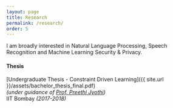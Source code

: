 ```yaml
---
layout: page
title: Research
permalink: /research/
order: 5
---
```

I am broadly interested in Natural Language Processing, Speech Recognition and Machine Learning Security & Privacy.


#### **Thesis**

[Undergraduate Thesis - Constraint Driven Learning]({{ site.url }}/assets/bachelor_thesis_final.pdf)  
*(under guidance of [Prof. Preethi Jyothi](https://www.cse.iitb.ac.in/~pjyothi/))*  
IIT Bombay *(2017-2018)*  
